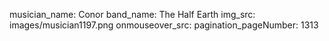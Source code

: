 musician_name: Conor
band_name: The Half Earth
img_src: images/musician1197.png
onmouseover_src: 
pagination_pageNumber: 1313